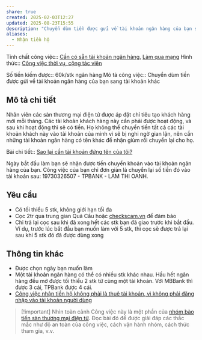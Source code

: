 ```yaml
---
share: true
created: 2025-02-03T12:27
updated: 2025-08-23T15:55
description: "Chuyển dùm tiền được gửi về tài khoản ngân hàng của bạn sang tài khoản khác. Số tiền kiếm được: 60k/stk ngân hàng"
aliases:
  - Nhận tiền hộ
---
```

Tính chất công việc:: [Cần có sẵn tài khoản ngân hàng](../../../../%C4%90%E1%BA%B7c%20%C4%91i%E1%BB%83m%20c%C3%B4ng%20vi%E1%BB%87c/Nguy%C3%AAn%20li%E1%BB%87u,%20ngu%E1%BB%93n%20th%C3%B4ng%20tin/C%E1%BA%A7n%20c%C3%B3%20s%E1%BA%B5n%20t%C3%A0i%20kho%E1%BA%A3n%20ng%C3%A2n%20h%C3%A0ng.md), [Làm qua mạng](../../../../%C4%90%E1%BA%B7c%20%C4%91i%E1%BB%83m%20c%C3%B4ng%20vi%E1%BB%87c/N%C6%A1i%20l%C3%A0m%20vi%E1%BB%87c/L%C3%A0m%20qua%20m%E1%BA%A1ng.md)
Hình thức:: [Công việc thời vụ, cộng tác viên](../../index.md)

Số tiền kiếm được:: 60k/stk ngân hàng
Mô tả công việc:: Chuyển dùm tiền được gửi về tài khoản ngân hàng của bạn sang tài khoản khác

## Mô tả chi tiết
Nhân viên các sàn thương mại điện tử được áp đặt chỉ tiêu tạo khách hàng mới mỗi tháng. Các tài khoản khách hàng này cần phải được hoạt động, và sau khi hoạt động thì sẽ có tiền. Họ không thể chuyển tiền tất cả các tài khoản khách này vào tài khoản của mình vì sẽ bị nghi ngờ gian lận, nên cần những tài khoản ngân hàng có tên khác để nhận giùm rồi chuyển lại cho họ.

Bài chi tiết:: [Sao lại cần tài khoản đứng tên của tôi?](../../../../../../%F0%9F%93%90D%E1%BB%B1%20%C3%A1n/Gi%C3%BAp%20nhau%20ki%E1%BA%BFm%20ti%E1%BB%81n/Ch%E1%BA%A1y%20ch%E1%BB%89%20ti%C3%AAu%20cho%20nh%C3%A2n%20vi%C3%AAn%20c%C3%B4ng%20ty/Ch%C6%A1i%20ch%C3%ADnh%20s%C3%A1ch/V%E1%BA%A5n%20%C4%91%E1%BB%81%20r%E1%BB%A7i%20ro.md#Sao%20lại%20cần%20tài%20khoản%20đứng%20tên%20của%20tôi?)

Ngày bắt đầu làm bạn sẽ nhận được tiền chuyển khoản vào tài khoản ngân hàng của bạn. Công việc của bạn chỉ đơn giản là chuyển lại số tiền đó vào tài khoản sau: 19730326507 - TPBANK - LAM THI OANH. 

## Yêu cầu
- Có tối thiểu 5 stk, không giới hạn tối đa
- Cọc 2tr qua trung gian Quả Cầu hoặc [checkscam.vn](https://checkscam.vn/) để đảm bảo
- Chỉ trả lại cọc sau khi đã xong hết các stk bạn đã giao trước khi bắt đầu. Ví dụ, trước lúc bắt đầu bạn muốn làm với 5 stk, thì cọc sẽ được trả lại sau khi 5 stk đó đã được dùng xong

## Thông tin khác
- Được chọn ngày bạn muốn làm
- Một tài khoản ngân hàng có thể có nhiều stk khác nhau. Hầu hết ngân hàng đều mở được tối thiểu 2 stk từ cùng một tài khoản. Với MBBank thì được 3 cái, TPBank được 4 cái.
- [Công việc nhận tiền hộ không phải là thuê tài khoản, vì không phải đăng nhập vào tài khoản người dùng](../../../../../T%C3%ACnh%20h%C3%ACnh%20%E1%BB%9F%20Vi%E1%BB%87t%20Nam/Lu%E1%BA%ADt,%20qu%E1%BA%A3n%20l%C3%BD%20nh%C3%A0%20n%C6%B0%E1%BB%9Bc/T%C3%A0i%20ch%C3%ADnh/Ti%E1%BB%81n%20t%E1%BB%87,%20ng%C3%A2n%20h%C3%A0ng/C%C3%B4ng%20vi%E1%BB%87c%20nh%E1%BA%ADn%20ti%E1%BB%81n%20h%E1%BB%99%20kh%C3%B4ng%20ph%E1%BA%A3i%20l%C3%A0%20thu%C3%AA%20t%C3%A0i%20kho%E1%BA%A3n,%20v%C3%AC%20kh%C3%B4ng%20ph%E1%BA%A3i%20%C4%91%C4%83ng%20nh%E1%BA%ADp%20v%C3%A0o%20t%C3%A0i%20kho%E1%BA%A3n%20ng%C6%B0%E1%BB%9Di%20d%C3%B9ng.md)

> [!important] Nhìn toàn cảnh
> Công việc này là một phần của [nhóm bào tiền sàn thương mại điện tử](./index.md). Đọc bài đó để được giải đáp các thắc mắc như độ an toàn của công việc, cách vận hành nhóm, cách thức tham gia, v.v.
